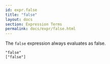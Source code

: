 ```yaml
---
id: expr.false
title: "false"
layout: docs
section: Expression Terms
permalink: docs/expr/false.html
---
```


The `false` expression always evaluates as false.

    "false"
    ["false"]


